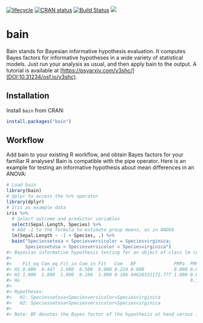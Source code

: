 
<!-- README.md is generated from README.Rmd. Please edit that file -->

[![lifecycle](https://img.shields.io/badge/lifecycle-stable-brightgreen.svg)](https://www.tidyverse.org/lifecycle/#stable)
[![CRAN
status](https://www.r-pkg.org/badges/version/bain)](https://cran.r-project.org/package=bain)
[![Build
Status](https://travis-ci.org/cjvanlissa/bain.svg?branch=master)](https://travis-ci.org/cjvanlissa/bain)
[![](https://cranlogs.r-pkg.org/badges/tidyLPA)](https://cran.r-project.org/package=tidyLPA)

# bain

Bain stands for Bayesian informative hypothesis evaluation. It computes
Bayes factors for informative hypotheses in a wide variety of
statistical models. Just run your analysis as usual, and then apply bain
to the output. A tutorial is available at
[https://psyarxiv.com/v3shc/](DOI:10.31234/osf.io/v3shc).

## Installation

Install `bain` from CRAN:

``` r
install.packages("bain")
```

## Workflow

Add bain to your existing R workflow, and obtain Bayes factors for your
familiar R analyses\! Bain is compatible with the pipe operator. Here is
an example for testing an informative hypothesis about mean differences
in an ANOVA:

``` r
# Load bain
library(bain)
# dplyr to access the %>% operator
library(dplyr)
# Iris as example data
iris %>%
  # Select outcome and predictor variables
  select(Sepal.Length, Species) %>%      
  # Add -1 to the formula to estimate group means, as in ANOVA
  lm(Sepal.Length ~ -1 + Species, .) %>% 
  bain("Speciessetosa < Speciesversicolor = Speciesvirginica;
       Speciessetosa < Speciesversicolor < Speciesvirginica")
#> Bayesian informative hypothesis testing for an object of class lm (ANOVA):
#> 
#>    Fit_eq Com_eq Fit_in Com_in Fit   Com   BF              PMPa  PMPb 
#> H1 0.000  0.447  1.000  0.500  0.000 0.224 0.000           0.000 0.000
#> H2 1.000  1.000  1.000  0.166  1.000 0.166 44626331172.777 1.000 0.858
#> Hu                                                               0.142
#> 
#> Hypotheses:
#>   H1: Speciessetosa<Speciesversicolor=Speciesvirginica
#>   H2: Speciessetosa<Speciesversicolor<Speciesvirginica
#> 
#> Note: BF denotes the Bayes factor of the hypothesis at hand versus its complement.
```
